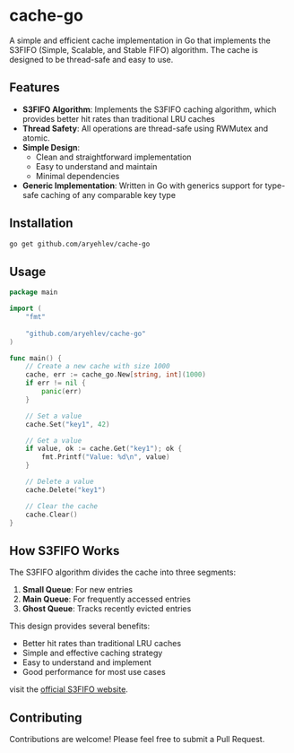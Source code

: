 # cache-go

A simple and efficient cache implementation in Go that implements the S3FIFO (Simple, Scalable, and Stable FIFO) algorithm. The cache is designed to be thread-safe and easy to use.

## Features

- **S3FIFO Algorithm**: Implements the S3FIFO caching algorithm, which provides better hit rates than traditional LRU caches
- **Thread Safety**: All operations are thread-safe using RWMutex and atomic.
- **Simple Design**:
    - Clean and straightforward implementation
    - Easy to understand and maintain
    - Minimal dependencies
- **Generic Implementation**: Written in Go with generics support for type-safe caching of any comparable key type

## Installation

```bash
go get github.com/aryehlev/cache-go
```

## Usage

```go
package main

import (
    "fmt"
	
    "github.com/aryehlev/cache-go"
)

func main() {
    // Create a new cache with size 1000
    cache, err := cache_go.New[string, int](1000)
    if err != nil {
        panic(err)
    }

    // Set a value
    cache.Set("key1", 42)

    // Get a value
    if value, ok := cache.Get("key1"); ok {
        fmt.Printf("Value: %d\n", value)
    }

    // Delete a value
    cache.Delete("key1")

    // Clear the cache
    cache.Clear()
}
```

## How S3FIFO Works

The S3FIFO algorithm divides the cache into three segments:

1. **Small Queue**: For new entries
2. **Main Queue**: For frequently accessed entries
3. **Ghost Queue**: Tracks recently evicted entries

This design provides several benefits:
- Better hit rates than traditional LRU caches
- Simple and effective caching strategy
- Easy to understand and implement
- Good performance for most use cases

visit the [official S3FIFO website](https://s3fifo.com/).

## Contributing

Contributions are welcome! Please feel free to submit a Pull Request.

